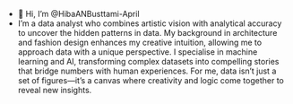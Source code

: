 - 👋 Hi, I’m @HibaANBusttami-April
- I’m a data analyst who combines artistic vision with analytical accuracy to uncover the hidden patterns in data. My background in architecture and fashion design enhances my creative intuition, allowing me to approach data with a unique perspective. I specialise in machine learning and AI, transforming complex datasets into compelling stories that bridge numbers with human experiences. For me, data isn’t just a set of figures—it’s a canvas where creativity and logic come together to reveal new insights.
